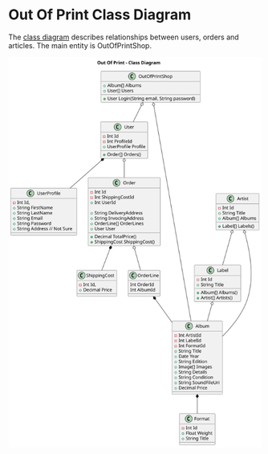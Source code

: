 # Out Of Print Class Diagram

The [class diagram](docs/OutOfPrint.uml) describes relationships between users, orders and articles. The main entity is OutOfPrintShop.

![Alt text](docs/images/OutOfPrint.Class.Diagram.svg?raw=true "Class Diagram")

